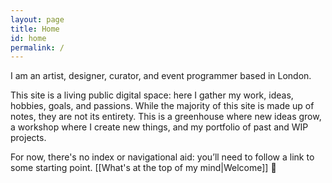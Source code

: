 ```yaml
---
layout: page
title: Home
id: home
permalink: /
---
```

I am an artist, designer, curator, and event programmer based in London. 

This site is a living public digital space: here I gather my work, ideas, hobbies, goals, and passions. While the majority of this site is made up of notes, they are not its entirety. This is a greenhouse where new ideas grow, a workshop where I create new things, and my portfolio of past and WIP projects.

For now, there's no index or navigational aid: you’ll need to follow a link to some starting point. <span><nobr>[[What's at the top of my mind|Welcome]] &#128075;</nobr></span>